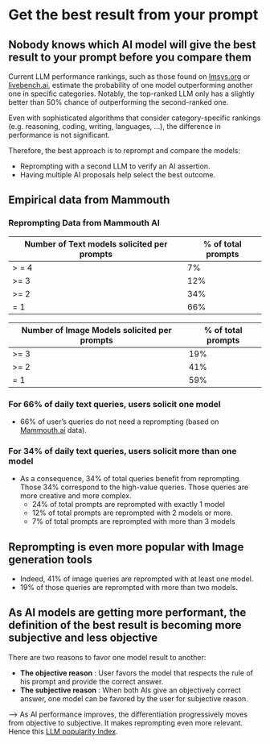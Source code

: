 # Get the best result from your prompt

## Nobody knows which AI model will give the best result to your prompt before you compare them

Current LLM performance rankings, such as those found on [lmsys.org](http://lmsys.org) or [livebench.ai](http://livebench.ai), estimate the probability of one model outperforming another one in specific categories. Notably, the top-ranked LLM only has a slightly better than 50% chance of outperforming the second-ranked one.

Even with sophisticated algorithms that consider category-specific rankings (e.g. reasoning, coding, writing, languages, …), the difference in performance is not significant.

Therefore, the best approach is to reprompt and compare the models:

- Reprompting with a second LLM to verify an AI assertion.
- Having multiple AI proposals help select the best outcome.

## Empirical data from Mammouth

### **Reprompting Data from Mammouth AI**

| **Number of Text models solicited per prompts** | **% of total prompts** |
| ---------------------------------------- | ---------------------- |
| > = 4                                    | 7%                     |
| >= 3                                     | 12%                    |
| >= 2                                     | 34%                    |
| = 1                                      | 66%                    |

| **Number of Image Models solicited per prompts** | **% of total prompts** |
| -------------------------------------------- | ---------------------- |
| >= 3                                         | 19%                    |
| >= 2                                         | 41%                    |
| = 1                                          | 59%                    |

### For 66% of daily text queries, users solicit one model

- 66% of user’s queries do not need a reprompting (based on [Mammouth.ai](http://Mammouth.ai) data).

### For 34% of daily text queries, users solicit more than one model

- As a consequence, 34% of total queries benefit from reprompting. Those 34% correspond to the high-value queries. Those queries are more creative and more complex.
  - 24% of total prompts are reprompted with exactly 1 model
  - 12% of total prompts are reprompted with 2 models or more.
  - 7% of total prompts are reprompted with more than 3 models

## Reprompting is even more popular with Image generation tools

- Indeed, 41% of image queries are reprompted with at least one model.
- 19% of those queries are reprompted with more than two models.

## As AI models are getting more performant, the definition of the best result is becoming more subjective and less objective

There are two reasons to favor one model result to another:

- **The objective reason** : User favors the model that respects the rule of his prompt and provide the correct answer.
- **The subjective reason** : When both AIs give an objectively correct answer, one model can be favored by the user for subjective reason.

—> As AI performance improves, the differentiation progressively moves from objective to subjective. It makes reprompting even more relevant. Hence this [LLM popularity Index](../introducing-llm-popularity-index/).
